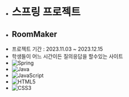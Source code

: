- # 스프링 프로젝트
- ## RoomMaker
- 프로젝트 기간 : 2023.11.03 ~ 2023.12.15
- 학생들이 어느 시간이든 질의응답을 할수있는 사이트
- ![Spring](https://img.shields.io/badge/spring-%236DB33F.svg?style=for-the-badge&logo=spring&logoColor=white)
- ![Java](https://img.shields.io/badge/java-%23ED8B00.svg?style=for-the-badge&logo=openjdk&logoColor=white)
- ![JavaScript](https://img.shields.io/badge/javascript-%23323330.svg?style=for-the-badge&logo=javascript&logoColor=%23F7DF1E)
- ![HTML5](https://img.shields.io/badge/html5-%23E34F26.svg?style=for-the-badge&logo=html5&logoColor=white)
- ![CSS3](https://img.shields.io/badge/css3-%231572B6.svg?style=for-the-badge&logo=css3&logoColor=white)
